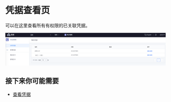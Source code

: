 # 凭据查看页
可以在这里查看所有有权限的已关联凭据。

![png](../../assets/service_ticket_list.png)

## 接下来你可能需要
* [查看凭据](ticket-add.md)